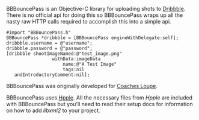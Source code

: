 BBBouncePass is an Objective-C library for uploading shots to [Dribbble](http://dribbble.com). There is no official api for doing this so BBBouncePass wraps up all the nasty raw HTTP calls required to accomplish this into a simple api.

    #import "BBBouncePass.h"
    BBBouncePass *dribbble = [BBBouncePass engineWithDelegate:self];
    dribbble.username = @"username";
    dribbble.password = @"password";
    [dribbble shootImageNamed:@"test_image.png" 
                     withData:imageData
                         name:@"A Test Image"
                         tags:nil 
       andIntroductoryComment:nil];

BBBouncePass was originally developed for [Coaches Loupe](https://github.com/InScopeApps/Coaches-Loupe).

BBBouncePass uses [Hpple](https://github.com/topfunky/hpple). All the necessary files from *Hpple* are included with BBBouncePass but you'll need to read their setup docs for information on how to add *libxml2* to your project.
